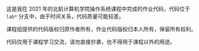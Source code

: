 这是我在 2021 年的北航计算机学院操作系统课程中完成的作业代码，代码位于 `lab*` 分支中，由于时间关系，代码质量可能较差。

课程组提供的代码版权归原作者所有，作业代码版权归本人所有，保留所有权利。

代码仅用于课程学习交流，请勿直接抄袭，也不得用于课程以外的用途。
